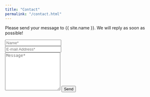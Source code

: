 ```yaml
---
title: "Contact"
permalink: "/contact.html"
---
```


<form action="https://formspree.io/{{ site.email }}" method="POST">
  <p class="mb-4">
    Please send your message to {{ site.name }}. We will reply as soon as
    possible!
  </p>
  <div class="form-group row">
    <div class="col-md-6">
      <input
        class="form-control"
        type="text"
        name="name"
        placeholder="Name*"
        required
      />
    </div>
    <div class="col-md-6">
      <input
        class="form-control"
        type="email"
        name="_replyto"
        placeholder="E-mail Address*"
        required
      />
    </div>
  </div>
  <textarea
    rows="8"
    class="form-control mb-3"
    name="message"
    placeholder="Message*"
    required
  ></textarea>
  <input class="btn btn-success" type="submit" value="Send" />
</form>
